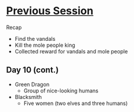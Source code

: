# [Previous Session](2020-01-06.md) 
Recap
* Find the vandals
* Kill the mole people king
* Collected reward for vandals and mole people

## Day 10 (cont.)
- Green Dragon
  - Group of nice-looking humans 
- Blacksmith
  - Five women (two elves and three humans)
  
